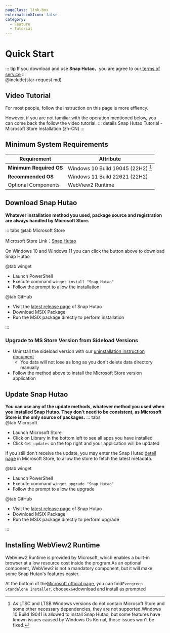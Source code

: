 ```yaml
---
pageClass: link-box
externalLinkIcon: false
category:
  - Feature
  - Tutorial
---
```


# Quick Start

::: tip
If you download and use **Snap Hutao**，you are agree to our[ terms of service](/statements/tos.md)
:::    
@include(star-request.md)

## Video Tutorial
For most people, follow the instruction on this page is more effiency.

However, if you are not familiar with the operation mentioned below, you can come back the follow the video tutorial.
::: details Snap Hutao Tutorial - Microsoft Store Installation (zh-CN)
<BiliBili bvid="BV13A411k7B4" />
:::

## Minimum System Requirements
| Requirement             | Attribute                              |
| ----------------------- | -------------------------------------- |
| **Minimum Required OS** | Windows 10 Build 19045 (22H2) [^first] |
| **Recommended OS**      | Windows 11 Build 22621 (22H2)          |
| Optional Components     | WebView2 Runtime                       |


## Download Snap Hutao
**Whatever installation method you used, package source and registration are always handled by Microsoft Store.**

::: tabs
@tab Microsoft Store
<ms-store-badge
productid="9PH4NXJ2JN52"
theme="auto">
</ms-store-badge>

Microsoft Store Link：[Snap Hutao](https://apps.microsoft.com/store/detail/snap-hutao/9PH4NXJ2JN52)

On Windows 10 and Windows 11 you can click the button above to download Snap Hutao


@tab winget
- Launch PowerShell
- Execute command `winget install "Snap Hutao"`
- Follow the prompt to allow the installation

@tab GitHub
- Visit the [latest release page](https://github.com/DGP-Studio/Snap.Hutao/releases/latest/) of Snap Hutao
- Download MSIX Package
- Run the MSIX package directly to perform installation

:::
### Upgrade to MS Store Version from Sideload Versions
- Uninstall the sideload version with our [uninstallation instruction document](/advanced/uninstall.html)
  - You data will not lose as long as you don't delete data directory manually
- Follow the method above to install the Microsoft Store version application

## Update Snap Hutao
**You can use any of the update methods, whatever method you used when you installed Snap Hutao. They don't need to be consistent, as Microsoft Store is the only source of packages.** ::: tabs  
@tab Microsoft
- Launch Microsoft Store
- Click on Library in the bottom left to see all apps you have installed
- Click `Get updates` on the top right and your application will be updated

If you still don't receive the update, you may enter the Snap Hutao [detail page]((https://apps.microsoft.com/store/detail/snap-hutao/9PH4NXJ2JN52)) in Microsoft Store, to allow the store to fetch the latest metadata.

@tab winget
- Launch PowerShell
- Execute command `winget upgrade "Snap Hutao"`
- Follow the prompt to allow the upgrade

@tab GitHub
- Visit the [latest release page](https://github.com/DGP-Studio/Snap.Hutao/releases/latest/) of Snap Hutao
- Download MSIX Package
- Run the MSIX package directly to perform upgrade

:::

## Installing WebView2 Runtime

WebView2 Runtime is provided by Microsoft, which enables a built-in browser at a low resource cost inside the program.As an optional component, WebView2 is not a mandatory component, but it will make some Snap Hutao's features easier.

At the bottom of the[Microsoft official page](https://developer.microsoft.com/zh-cn/microsoft-edge/webview2/), you can find`Evergreen Standalone Installer`, choose`x64`download and install as prompted

[^first]: As LTSC and LTSB Windows versions do not contain Microsoft Store and some other necessary dependencies, they are not supported.Windows 10 Build 19041 is allowed to install Snap Hutao, but some features have known issues caused by Windows Os Kernal, those issues won't be fixed.